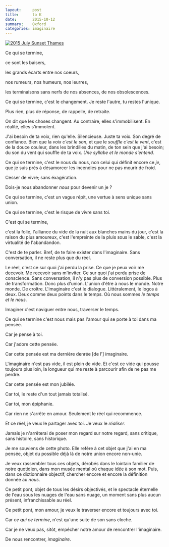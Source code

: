 ```yaml
---
layout:     post
title:      to K 
date:       2015-10-12
summary:    Oxford  
categories: imaginaire   
---
```



<a data-flickr-embed="true"  href="https://www.flickr.com/photos/136480412@N05/21619345439/in/datetaken/" title="La memoire du present"><img src="https://farm1.staticflickr.com/692/21619345439_9ff59d899f_o.jpg" alt="2015 July Sunset Thames"></a><script async src="//embedr.flickr.com/assets/client-code.js" charset="utf-8"></script>


Ce qui se termine, 

ce sont les baisers, 

les grands écarts entre nos coeurs, 

nos rumeurs, nos humeurs, nos leurres, 

les terminaisons sans nerfs de nos absences, de nos obsolescences. 

Ce qui se termine, c'est le changement. Je reste l'autre, tu restes l'unique. 

Plus rien, plus de réponse, de rappelle, de retraite. 

On dit que les choses changent. Au contraire, elles s'immobilisent. En réalité, elles s'immolent. 

J'ai besoin de ta voix, rien qu'elle. Silencieuse. Juste ta voix. Son degré de confiance. Bien que la *voix c'est le son*, et que le *souffle c'est le vent*, c'est de la douce couleur, dans les brindilles du matin, de ton sein que j'ai besoin; du son du vent qui souffle de ta voix. *Une syllabe et le monde s'entend.*

Ce qui se termine, c'est le nous du nous, non celui qui définit encore ce *je*, que je suis près à désamorcer les incendies pour ne pas mourir de froid. 

Cesser de vivre; sans éxagération. 

Dois-je nous abandonner *nous* pour devenir un je ? 

Ce qui se termine, c'est un vague répit, une vertue à sens unique sans union. 

Ce qui se termine, c'est le risque de vivre sans toi. 

C'est qui se termine, 

c'est la folie, l'alliance du vide de la nuit aux blanches mains du jour, c'est la raison du plus amoureux, c'est l'empreinte de la pluis sous le sable, c'est la virtualité de l'abandandon. 

C'est de te parler. Bref, de te faire exister dans l'imaginaire. Sans conversation, il ne reste plus que du réel. 

Le réel, c'est ce sur quoi j'ai perdu la prise. Ce que je peux voir me decevoir. Me recevoir sans m'inviter. Ce sur quoi j'ai perdu prise de conscience. Sans conversation, il n'y pas plus de conversion possible. Plus de transformation. Donc plus d'union. L'union d'être à nous le monde. Notre monde. De croître. L'imaginaire c'est le dialogue. Littéralement, le logos à deux. Deux comme deux points dans le temps. Où nous sommes *le temps et le nous*. 

Imaginer c'est naviguer entre nous, traverser le temps. 

Ce qui se termine c'est nous mais pas l'amour qui se porte à toi dans ma pensée. 

Car je pense à toi. 

Car j'adore cette pensée. 

Car cette pensée est ma dernière denrée [de l'] imaginaire. 

L'imaginaire n'est pas vide, il est plein de vide. Et c'est ce vide qui pousse toujours plus loin, la longueur qui me reste à parcourir afin de ne pas me perdre. 

Car cette pensée est mon jubilée. 

Car toi, le reste d'un tout jamais totalisé.  

Car toi, mon épiphanie. 

Car rien ne s'arrête en amour. Seulement le réel qui recommence. 

Et ce réel, je veux le partager avec toi. Je veux le *réaliser*. 

Jamais je n'arrêterai de poser mon regard sur notre regard, sans critique, sans histoire, sans historique. 

Je me souviens de cette photo. Elle refère à cet objet que j'ai en ma pensée, objet du possible déjà là de notre union encore non-unie. 

Je veux rassembler tous ces objets, dérobés dans le lointain familier de notre quotidien, dans mon musée mental où chaque idée à son mot. Puis, dans ce dictionnaire objectif, chercher encore et encore la définition donnée au *nous*. 

Ce petit pont, objet de tous les désirs objectivés, et le spectacle éternelle de l'eau sous les nuages de l'eau sans nuage, un moment sans plus aucun présent, infranchissable au réel. 

Ce petit pont, mon amour, je veux le traverser encore et toujours avec toi. 

Car *ce qui ce termine*, n'est qu'une suite de son sans cloche. 

Car je ne veux pas, sitôt, empêcher notre amour de rencontrer l'imaginaire. 

De nous rencontrer, *imaginaire*. 


